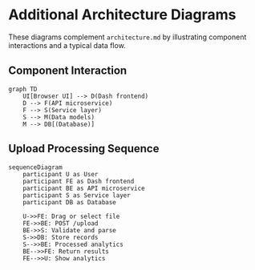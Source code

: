 # Additional Architecture Diagrams

These diagrams complement `architecture.md` by illustrating component interactions and a typical data flow.

## Component Interaction

```mermaid
graph TD
    UI[Browser UI] --> D(Dash frontend)
    D --> F(API microservice)
    F --> S(Service layer)
    S --> M(Data models)
    M --> DB[(Database)]
```

## Upload Processing Sequence

```mermaid
sequenceDiagram
    participant U as User
    participant FE as Dash frontend
    participant BE as API microservice
    participant S as Service layer
    participant DB as Database

    U->>FE: Drag or select file
    FE->>BE: POST /upload
    BE->>S: Validate and parse
    S->>DB: Store records
    S-->>BE: Processed analytics
    BE-->>FE: Return results
    FE-->>U: Show analytics
```
